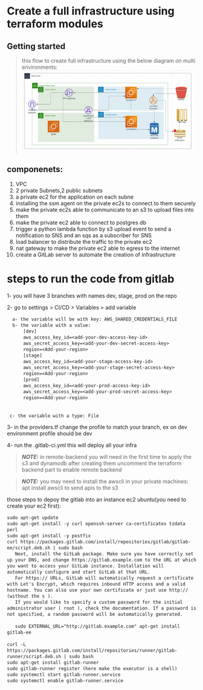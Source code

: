 # Create a full infrastructure using terraform modules 

## Getting started
> this flow to create full infrastructure using the below diagram on multi environments:
![alt architecture](https://github.com/sabreensalama/use-terraform-modules-to-create-full-infra/blob/main/diagram.jpeg)

## componenets:
1. VPC
2. 2 private Subnets,2 public subnets
3. a private ec2 for the application on each subne
4. installing the ssm agent on the private ec2s to connect to them securely
5. make the private ec2s able to communicate  to an s3 to upload files into them
5. make the private ec2 able to connect to postgres db 
6. trigger a python lambda function by s3 upload event to send a notification to SNS and an sqs as a subscriber for SNS
7. load balancer to distribute the traffic to the private ec2
8. nat gateway to make the private ec2 able to egress to the internet
7. create a GitLab server to automate the creation of infrastructure

# steps to run the code from gitlab
1- you will have 3 branches with names dev, stage, prod on the repo

2- go to settings > CI/CD > Variables > add variable 
  ```
    a- the variable will be with key: AWS_SHARED_CREDENTIALS_FILE 
    b- the variable with a value:
        [dev] 
        aws_access_key_id=<add-your-dev-access-key-id> 
        aws_secret_access_key=<add-your-dev-secret-access-key>
        region=<Add-your-region> 
        [stage] 
        aws_access_key_id=<add-your-stage-access-key-id> 
        aws_secret_access_key=<add-your-stage-secret-access-key> 
        region=<Add-your-region> 
        [prod] 
        aws_access_key_id=<add-your-prod-access-key-id> 
        aws_secret_access_key=<add-your-prod-secret-access-key> 
        region=<Add-your-region>   
     
        
   c- the variable with a type: File
   ```

3- in the providers.tf change the profile to match your branch, ex on dev environment profile should be dev

4- run the .gitlab-ci.yml this will deploy all your infra
 > **_NOTE:_**  in remote-backend you will need in the first time to apply  the s3 and dynamodb after creating them uncomment the terraform backend part to enable remote backend  <br>
 
 > **_NOTE:_**  you may need to install the awscli in your private machines: apt install awscli to send apis to the s3 <br>
 
those steps to depoy the gitlab into an instance ec2 ubuntu(you need to create your ec2 first):
 ```
sudo apt-get update
sudo apt-get install -y curl openssh-server ca-certificates tzdata perl
sudo apt-get install -y postfix
curl https://packages.gitlab.com/install/repositories/gitlab/gitlab-ee/script.deb.sh | sudo bash
    Next, install the GitLab package. Make sure you have correctly set up your DNS, and change https://gitlab.example.com to the URL at which you want to access your GitLab instance. Installation will automatically configure and start GitLab at that URL.
    For https:// URLs, GitLab will automatically request a certificate with Let's Encrypt, which requires inbound HTTP access and a valid hostname. You can also use your own certificate or just use http:// (without the s ).
    If you would like to specify a custom password for the initial administrator user ( root ), check the documentation. If a password is not specified, a random password will be automatically generated.

    sudo EXTERNAL_URL="http://gitlab.example.com" apt-get install gitlab-ee

curl -L https://packages.gitlab.com/install/repositories/runner/gitlab-runner/script.deb.sh | sudo bash
sudo apt-get install gitlab-runner
sudo gitlab-runner register (here make the executor is a shell)
sudo systemctl start gitlab-runner.service
sudo systemctl enable gitlab-runner.service
 ```



    



